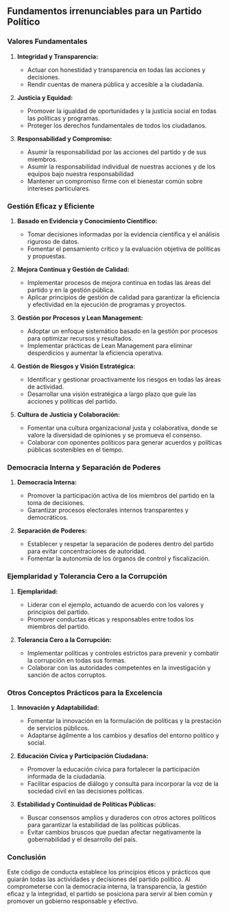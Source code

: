 ## Fundamentos irrenunciables para un Partido Político

### Valores Fundamentales

1. **Integridad y Transparencia:**
   - Actuar con honestidad y transparencia en todas las acciones y decisiones.
   - Rendir cuentas de manera pública y accesible a la ciudadanía.

2. **Justicia y Equidad:**
   - Promover la igualdad de oportunidades y la justicia social en todas las políticas y programas.
   - Proteger los derechos fundamentales de todos los ciudadanos.

3. **Responsabilidad y Compromiso:**
   - Asumir la responsabilidad por las acciones del partido y de sus miembros.
   - Asumir la responsabilidad individual de nuestras acciones y de los equipos bajo nuestra responsabilidad
   - Mantener un compromiso firme con el bienestar común sobre intereses particulares.

### Gestión Eficaz y Eficiente

1. **Basado en Evidencia y Conocimiento Científico:**
   - Tomar decisiones informadas por la evidencia científica y el análisis riguroso de datos.
   - Fomentar el pensamiento crítico y la evaluación objetiva de políticas y propuestas.

2. **Mejora Continua y Gestión de Calidad:**
   - Implementar procesos de mejora continua en todas las áreas del partido y en la gestión pública.
   - Aplicar principios de gestión de calidad para garantizar la eficiencia y efectividad en la ejecución de programas y proyectos.

3. **Gestión por Procesos y Lean Management:**
   - Adoptar un enfoque sistemático basado en la gestión por procesos para optimizar recursos y resultados.
   - Implementar prácticas de Lean Management para eliminar desperdicios y aumentar la eficiencia operativa.

4. **Gestión de Riesgos y Visión Estratégica:**
   - Identificar y gestionar proactivamente los riesgos en todas las áreas de actividad.
   - Desarrollar una visión estratégica a largo plazo que guíe las acciones y políticas del partido.

5. **Cultura de Justicia y Colaboración:**
   - Fomentar una cultura organizacional justa y colaborativa, donde se valore la diversidad de opiniones y se promueva el consenso.
   - Colaborar con oponentes políticos para generar acuerdos y políticas públicas sostenibles en el tiempo.

### Democracia Interna y Separación de Poderes

1. **Democracia Interna:**
   - Promover la participación activa de los miembros del partido en la toma de decisiones.
   - Garantizar procesos electorales internos transparentes y democráticos.

2. **Separación de Poderes:**
   - Establecer y respetar la separación de poderes dentro del partido para evitar concentraciones de autoridad.
   - Fomentar la autonomía de los órganos de control y fiscalización.

### Ejemplaridad y Tolerancia Cero a la Corrupción

1. **Ejemplaridad:**
   - Liderar con el ejemplo, actuando de acuerdo con los valores y principios del partido.
   - Promover conductas éticas y responsables entre todos los miembros del partido.

2. **Tolerancia Cero a la Corrupción:**
   - Implementar políticas y controles estrictos para prevenir y combatir la corrupción en todas sus formas.
   - Colaborar con las autoridades competentes en la investigación y sanción de actos corruptos.

### Otros Conceptos Prácticos para la Excelencia

1. **Innovación y Adaptabilidad:**
   - Fomentar la innovación en la formulación de políticas y la prestación de servicios públicos.
   - Adaptarse ágilmente a los cambios y desafíos del entorno político y social.

2. **Educación Cívica y Participación Ciudadana:**
   - Promover la educación cívica para fortalecer la participación informada de la ciudadanía.
   - Facilitar espacios de diálogo y consulta para incorporar la voz de la sociedad civil en las decisiones políticas.

3. **Estabilidad y Continuidad de Políticas Públicas:**
   - Buscar consensos amplios y duraderos con otros actores políticos para garantizar la estabilidad de las políticas públicas.
   - Evitar cambios bruscos que puedan afectar negativamente la gobernabilidad y el desarrollo del país.

### Conclusión

Este código de conducta establece los principios éticos y prácticos que guiarán todas las actividades y decisiones del partido político. Al comprometerse con la democracia interna, la transparencia, la gestión eficaz y la integridad, el partido se posiciona para servir al bien común y promover un gobierno responsable y efectivo.
